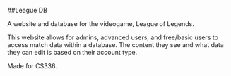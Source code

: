 ##League DB

A website and database for the videogame, League of Legends.

This website allows for admins, advanced users, and free/basic users to access match data within a database. 
The content they see and what data they can edit is based on their account type.

Made for CS336.